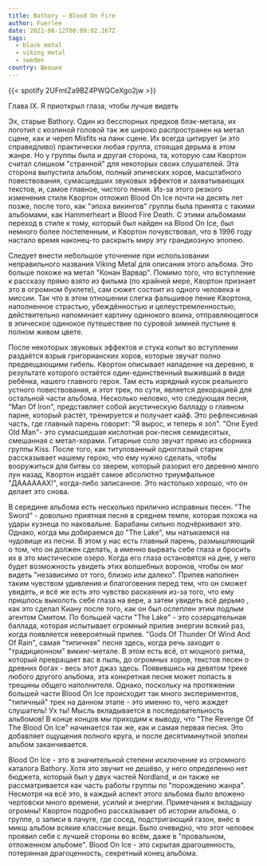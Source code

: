 ```yaml
---
title: Bathory — Blood On Fire
author: Fuerlee
date: 2021-08-12T08:09:02.167Z
tags:
  - black metal
  - viking metal
  - sweden
country: Швеция
---
```

{{< spotify 2UFmtZa9BZ4PWQCeXgo2jw >}}

Глава IX. Я приоткрыл глаза, чтобы лучше видеть

Эх, старые Bathory. Один из бесспорных предков блэк-метала, их логотип с козлиной головой так же широко распространен на метал сцене, как и череп Misfits на панк сцене. Их всегда цитирует (и это справедливо) практически любая группа, стоящая дерьма в этом жанре. Но у группы была и другая сторона, та, которую сам Квортон считал слишком "странной" для некоторых своих слушателей. Эта сторона выпустила альбом, полный эпических хоров, масштабного повествования, сумасшедших звуковых эффектов и захватывающих текстов, и, самое главное, чистого пения. Из-за этого резкого изменения стиля Квортон отложил Blood On Ice почти на десять лет позже, после того, как "эпоха викингов" группы была принята с такими альбомами, как Hammerheart и Blood Fire Death. С этими альбомами переход в стиле к тому, который был найден на Blood On Ice, был немного более постепенным, и Квортон почувствовал, что в 1996 году настало время наконец-то раскрыть миру эту грандиозную эпопею.

Следует внести небольшое уточнение при использовании неправильного названия Viking Metal для описания этого альбома. Это больше похоже на метал "Конан Варвар". Помимо того, что вступление к рассказу прямо взято из фильма (по крайней мере, Квортон признает это в огромном буклете), сам сюжет состоит из одного человека и миссии. Так что в этом отношении слегка фальшивое пение Квортона, наполненное страстью, убеждённостью и целеустремленностью, действительно напоминает картину одинокого воина, отправляющегося в эпическое одинокое путешествие по суровой зимней пустыне в полном живом цвете.

После некоторых звуковых эффектов и стука копыт во вступлении раздаётся взрыв григорианских хоров, которые звучат полно предвещающими гибель. Квортон описывает нападение на деревню, в результате которого остаётся один-единственный выживший в виде ребёнка, нашего главного героя. Там есть изрядный кусок реального устного повествования, и этот трек, по сути, является декорацией для остальной части альбома. Несколько неловко, что следующая песня, "Man Of Iron", представляет собой акустическую балладу о главном парне, который растёт, тренируется и получает кайф. Это рефлексивная часть, где главный парень говорит: "Я вырос, и теперь я зол". "One Eyed Old Man"- это сумасшедшая кислотная рок-песня семидесятых, смешанная с метал-хорами. Гитарные соло звучат прямо из сборника группы Kiss. После того, как титулованный одноглазый старик рассказывает нашему герою, что ему нужно сделать, чтобы вооружиться для битвы со зверем, который разорил его деревню много лун назад, Квортон издаёт самое абсолютно триумфальное "ДААААААХ!", когда-либо записанное. Это настолько хорошо, что он делает это снова.

В середине альбома есть несколько прилично исправных песен. "The Sword" - довольно приятная песня в среднем темпе, которая похожа на удары кузнеца по наковальне. Барабаны сильно подчёркивают это. Однако, когда мы добираемся до "The Lake", мы натыкаемся на чудовище из песни. В этом у нас есть главный парень, размышляющий о том, что он должен сделать, а именно вырвать себе глаза и бросить их в это мистическое озеро. Когда его глаза остановятся на дне, у него будет возможность увидеть этих волшебных воронов, чтобы он мог видеть "независимо от того, близко или далеко". Припев наполнен таким чувством удивления и благоговения перед тем, что он сможет увидеть, и всё же есть это чувство раскаяния из-за того, что ему пришлось выколоть себе глаза на вере, а затем увидеть всё дерьмо , как это сделал Киану после того, как он был ослеплен этим подлым агентом Смитом. По большей части "The Lake" - это созерцательная баллада, которая испытывает огромный прилив энергии всякий раз, когда появляется невероятный припев. "Gods Of Thunder Of Wind And Of Rain", самая "типичная" песня здесь, когда речь заходит о "традиционном" викинг-метале. В этом есть всё, от мощного ритма, который превращает вас в пыль, до огромных хоров, текстов песен о древних богах - весь этот джаз здесь. Появившись на девятом треке любого другого альбома, эта конкретная песня может попасть в трещины общего наполнителя. Однако, поскольку на протяжении большей части Blood On Ice происходит так много экспериментов, "типичный" трек на данном этапе - это именно то, чего жаждет слушатель! Ух ты! Мысль вкладывается в последовательность альбомов! В конце концов мы приходим к выводу, что "The Revenge Of The Blood On Ice" начинается так же, как и самая первая песня. Это добавляет ощущения полного круга, и после десятиминутной эпопеи альбом заканчивается.

Blood On Ice - это в значительной степени исключение из огромного каталога Bathory. Хотя это звучит не дешёво, у него определенно нет бюджета, который был у двух частей Nordland, и он также не рассматривается как часть работы группы по "порождению жанра". Несмотря на всё это, в каждый аспект этого альбома было вложено чертовски много времени, усилий и энергии. Примечания к вкладышу огромны! Квортон подробно рассказывает об истории альбома, о группе, о записи в лачуге, где сосед, подстригающий газон, внёс в микш альбом всякие классные вещи. Было очевидно, что этот человек проявил себя с лучшей стороны во всём, даже в "провальном, отложенном альбоме". Blood On Ice - это скрытая драгоценность, потерянная драгоценность, секретный конец альбома.